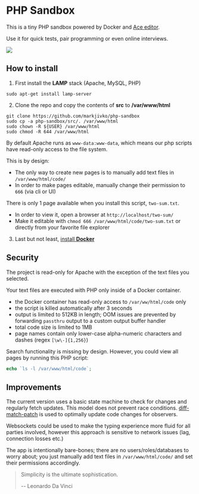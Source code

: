 # PHP Sandbox

This is a tiny PHP sandbox powered by Docker and [Ace editor](https://github.com/ajaxorg/ace).

Use it for quick tests, pair programming or even online interviews.

<a href="https://github.com/markjivko/php-sandbox/blob/main/assets/preview.gif">
   <img src="https://github.com/markjivko/php-sandbox/blob/main/assets/preview.gif?raw=true"/>
</a>

## How to install

1. First install the **LAMP** stack (Apache, MySQL, PHP)

```
sudo apt-get install lamp-server
```

2. Clone the repo and copy the contents of **src** to **/var/www/html**

```
git clone https://github.com/markjivko/php-sandbox
sudo cp -a php-sandbox/src/. /var/www/html
sudo chown -R ${USER} /var/www/html
sudo chmod -R 644 /var/www/html
```

By default Apache runs as `www-data:www-data`, which means our php scripts have read-only access to the file system.

This is by design:
 * The only way to create new pages is to manually add text files in `/var/www/html/code/`
 * In order to make pages editable, manually change their permission to `666` (via cli or UI)

There is only 1 page available when you install this script, `two-sum.txt`.
 * In order to view it, open a browser at `http://localhost/two-sum/`
 * Make it editable with `chmod 666 /var/www/html/code/two-sum.txt` or directly from your favorite file explorer

3. Last but not least, [install **Docker**](https://docs.docker.com/engine/install/ubuntu/)

## Security

The project is read-only for Apache with the exception of the text files you selected.

Your text files are executed with PHP only inside of a Docker container.

* the Docker container has read-only access to `/var/ww/html/code` only
* the script is killed automatically after 3 seconds
* output is limited to 512KB in length; OOM issues are prevented by forwarding `passthru` output to a custom output buffer handler
* total code size is limited to 1MB
* page names contain only lower-case alpha-numeric characters and dashes (regex `[\w\-]{1,256}`)

Search functionality is missing by design. 
However, you could view all pages by running this PHP script:

```php
echo `ls -l /var/www/html/code`;
```

## Improvements

The current version uses a basic state machine to check for changes and regularly fetch updates. This model does not prevent race conditions. [diff-match-patch](https://github.com/google/diff-match-patch) is used to optimally update code changes for observers.

Websockets could be used to make the typing experience more fluid for all parties involved, however this approach is sensitive to network issues (lag, connection losses etc.)

The app is intentionally bare-bones; there are no users/roles/databases to worry about; you just manually add text files in `/var/www/html/code/` and set their permissions accordingly. 

> Simplicity is the ultimate sophistication.
> 
> -- Leonardo Da Vinci
